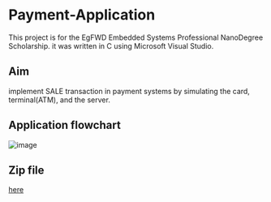 # Payment-Application
This project is for the EgFWD Embedded Systems Professional NanoDegree Scholarship. it was written in C using Microsoft Visual Studio.
## Aim
implement SALE transaction in payment systems by simulating the card, terminal(ATM), and the server.
## Application flowchart
![image](https://user-images.githubusercontent.com/104006521/185226135-f7184fce-4bac-40f7-9996-d60183ccc987.png)
## Zip file 
[here](https://drive.google.com/file/d/1vA1H9rEmMYeHB8hhwFlhDIx1NEIVgsZy/view?usp=sharing)

